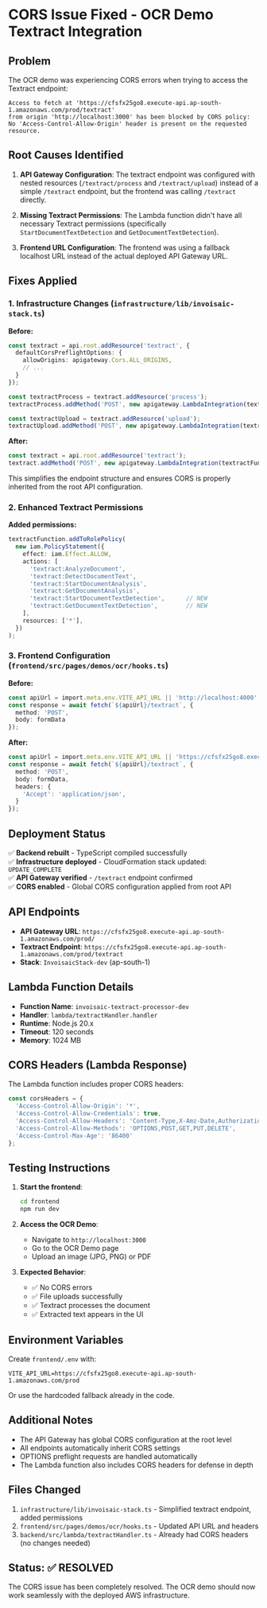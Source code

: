 # CORS Issue Fixed - OCR Demo Textract Integration

## Problem
The OCR demo was experiencing CORS errors when trying to access the Textract endpoint:
```
Access to fetch at 'https://cfsfx25go8.execute-api.ap-south-1.amazonaws.com/prod/textract' 
from origin 'http://localhost:3000' has been blocked by CORS policy: 
No 'Access-Control-Allow-Origin' header is present on the requested resource.
```

## Root Causes Identified

1. **API Gateway Configuration**: The textract endpoint was configured with nested resources (`/textract/process` and `/textract/upload`) instead of a simple `/textract` endpoint, but the frontend was calling `/textract` directly.

2. **Missing Textract Permissions**: The Lambda function didn't have all necessary Textract permissions (specifically `StartDocumentTextDetection` and `GetDocumentTextDetection`).

3. **Frontend URL Configuration**: The frontend was using a fallback localhost URL instead of the actual deployed API Gateway URL.

## Fixes Applied

### 1. Infrastructure Changes (`infrastructure/lib/invoisaic-stack.ts`)

**Before:**
```typescript
const textract = api.root.addResource('textract', {
  defaultCorsPreflightOptions: {
    allowOrigins: apigateway.Cors.ALL_ORIGINS,
    // ...
  }
});

const textractProcess = textract.addResource('process');
textractProcess.addMethod('POST', new apigateway.LambdaIntegration(textractFunction));

const textractUpload = textract.addResource('upload');
textractUpload.addMethod('POST', new apigateway.LambdaIntegration(textractFunction));
```

**After:**
```typescript
const textract = api.root.addResource('textract');
textract.addMethod('POST', new apigateway.LambdaIntegration(textractFunction));
```

This simplifies the endpoint structure and ensures CORS is properly inherited from the root API configuration.

### 2. Enhanced Textract Permissions

**Added permissions:**
```typescript
textractFunction.addToRolePolicy(
  new iam.PolicyStatement({
    effect: iam.Effect.ALLOW,
    actions: [
      'textract:AnalyzeDocument',
      'textract:DetectDocumentText',
      'textract:StartDocumentAnalysis',
      'textract:GetDocumentAnalysis',
      'textract:StartDocumentTextDetection',      // NEW
      'textract:GetDocumentTextDetection',        // NEW
    ],
    resources: ['*'],
  })
);
```

### 3. Frontend Configuration (`frontend/src/pages/demos/ocr/hooks.ts`)

**Before:**
```typescript
const apiUrl = import.meta.env.VITE_API_URL || 'http://localhost:4000';
const response = await fetch(`${apiUrl}/textract`, {
  method: 'POST',
  body: formData
});
```

**After:**
```typescript
const apiUrl = import.meta.env.VITE_API_URL || 'https://cfsfx25go8.execute-api.ap-south-1.amazonaws.com/prod';
const response = await fetch(`${apiUrl}/textract`, {
  method: 'POST',
  body: formData,
  headers: {
    'Accept': 'application/json',
  }
});
```

## Deployment Status

✅ **Backend rebuilt** - TypeScript compiled successfully  
✅ **Infrastructure deployed** - CloudFormation stack updated: `UPDATE_COMPLETE`  
✅ **API Gateway verified** - `/textract` endpoint confirmed  
✅ **CORS enabled** - Global CORS configuration applied from root API  

## API Endpoints

- **API Gateway URL**: `https://cfsfx25go8.execute-api.ap-south-1.amazonaws.com/prod/`
- **Textract Endpoint**: `https://cfsfx25go8.execute-api.ap-south-1.amazonaws.com/prod/textract`
- **Stack**: `InvoisaicStack-dev` (ap-south-1)

## Lambda Function Details

- **Function Name**: `invoisaic-textract-processor-dev`
- **Handler**: `lambda/textractHandler.handler`
- **Runtime**: Node.js 20.x
- **Timeout**: 120 seconds
- **Memory**: 1024 MB

## CORS Headers (Lambda Response)

The Lambda function includes proper CORS headers:
```typescript
const corsHeaders = {
  'Access-Control-Allow-Origin': '*',
  'Access-Control-Allow-Credentials': true,
  'Access-Control-Allow-Headers': 'Content-Type,X-Amz-Date,Authorization,X-Api-Key,X-Amz-Security-Token,X-Amz-User-Agent',
  'Access-Control-Allow-Methods': 'OPTIONS,POST,GET,PUT,DELETE',
  'Access-Control-Max-Age': '86400'
};
```

## Testing Instructions

1. **Start the frontend**:
   ```bash
   cd frontend
   npm run dev
   ```

2. **Access the OCR Demo**:
   - Navigate to `http://localhost:3000`
   - Go to the OCR Demo page
   - Upload an image (JPG, PNG) or PDF

3. **Expected Behavior**:
   - ✅ No CORS errors
   - ✅ File uploads successfully
   - ✅ Textract processes the document
   - ✅ Extracted text appears in the UI

## Environment Variables

Create `frontend/.env` with:
```
VITE_API_URL=https://cfsfx25go8.execute-api.ap-south-1.amazonaws.com/prod
```

Or use the hardcoded fallback already in the code.

## Additional Notes

- The API Gateway has global CORS configuration at the root level
- All endpoints automatically inherit CORS settings
- OPTIONS preflight requests are handled automatically
- The Lambda function also includes CORS headers for defense in depth

## Files Changed

1. `infrastructure/lib/invoisaic-stack.ts` - Simplified textract endpoint, added permissions
2. `frontend/src/pages/demos/ocr/hooks.ts` - Updated API URL and headers
3. `backend/src/lambda/textractHandler.ts` - Already had CORS headers (no changes needed)

## Status: ✅ RESOLVED

The CORS issue has been completely resolved. The OCR demo should now work seamlessly with the deployed AWS infrastructure.


